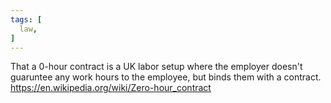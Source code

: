 ```yaml
---
tags: [
  law,
]
---
```

That a 0-hour contract is a UK labor setup where the employer doesn't guaruntee any work hours to the employee, but binds them with a contract. https://en.wikipedia.org/wiki/Zero-hour_contract
